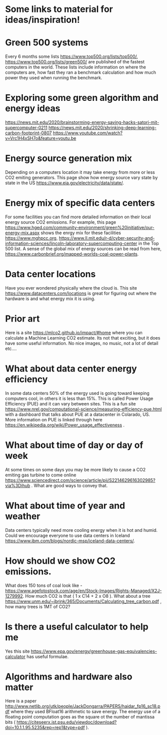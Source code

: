 # Some links to material for ideas/inspiration!

# Green 500 systems
Every 6 months some lists 
https://www.top500.org/lists/top500/, https://www.top500.org/lists/green500/ are published of the fastest computers in the world. 
These lists include information on where the computers are, how fast they ran a benchmark calculation and how much power
they used when running the benchmark.

# Exploring some green algorithm and energy ideas
https://news.mit.edu/2020/brainstorming-energy-saving-hacks-satori-mit-supercomputer-0211
https://news.mit.edu/2020/shrinking-deep-learning-carbon-footprint-0807
https://www.youtube.com/watch?v=Vrc1H4xSH7o&feature=youtu.be

# Energy source generation mix
Depending on a computers location it may take energy from more or less CO2 emiting generators. 
This page show how energy source vary state by state in the US https://www.eia.gov/electricity/data/state/.

# Energy mix of specific data centers
For some facilities you can find more detailed information on their local energy source CO2 emissions. For example, this
page https://www.hged.com/community-environment/green%20initiative/our-energy-mix.aspx shows the enrgy mix for these
facilities https://www.mghpcc.org, https://www.ll.mit.edu/r-d/cyber-security-and-information-sciences/lincoln-laboratory-supercomputing-center
in the Top 500 list. A sense of the global mix of energy sources can be read from here, https://www.carbonbrief.org/mapped-worlds-coal-power-plants. 


# Data center locations
Have you ever wondered physically where the cloud is. This site https://www.datacenters.com/locations is great for figuring out where the hardware is and what energy mix 
it is using. 

# Prior art
Here is a site https://mlco2.github.io/impact/#home where you can calculate a Machine Learning CO2 estimate. Its not that exciting, but it does have some useful information. No nice images, no music, not a lot of detail etc.... 

# What about data center energy efficiency
In some data centers 50% of the energy used is going toward keeping computers cool, in others it is less than 15%. This is called Power Usage Efficiency (PUE) and it can vary between sites. This is a fun site https://www.nrel.gov/computational-science/measuring-efficiency-pue.html with a dashboard that talks about PUE at a datacenter in Colarado, US. More information on PUE is linked through here https://en.wikipedia.org/wiki/Power_usage_effectiveness .

# What about time of day or day of week
At some times on some days you may be more likely to cause a CO2 emiting gas turbine to come online https://www.sciencedirect.com/science/article/pii/S2214629616302985?via%3Dihub . What are good ways to convey that. 

# What about time of year and weather
Data centers typically need more cooling energy when it is hot and humid. Could we encourage everyone to use data centers
in Iceland https://www.ibm.com/blogs/nordic-msp/iceland-data-centers/. 


# How should we show CO2 emissions.
What does 150 tons of coal look like - https://www.agefotostock.com/age/en/Stock-Images/Rights-Managed/X2J-1279992. How much CO2 is that ( 1 x C14 + 2 x O8 ).
What about a tree https://www.unm.edu/~jbrink/365/Documents/Calculating_tree_carbon.pdf , how many trees is 1MT of CO2? 

# Is there a useful calculator to help me
Yes this site https://www.epa.gov/energy/greenhouse-gas-equivalencies-calculator has useful formulae. 

# Algorithms and hardware also matter
Here is a paper http://www.netlib.org/utk/people/JackDongarra/PAPERS/haidar_fp16_sc18.pdf where they used BFloat16 arithmetic to save energy.
The energy use of a floating point computation goes as the square ot the number of mantissa bits ( https://citeseerx.ist.psu.edu/viewdoc/download?doi=10.1.1.95.5235&rep=rep1&type=pdf ). 
